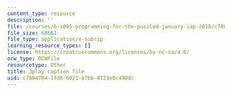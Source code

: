 ```yaml
---
content_type: resource
description: ''
file: /courses/6-s095-programming-for-the-puzzled-january-iap-2018/c78847841fd8602187bb8723e8c490dc_zDHhHPZm2rc.srt
file_size: 68661
file_type: application/x-subrip
learning_resource_types: []
license: https://creativecommons.org/licenses/by-nc-sa/4.0/
ocw_type: OCWFile
resourcetype: Other
title: 3play caption file
uid: c7884784-1fd8-6021-87bb-8723e8c490dc
---
```

